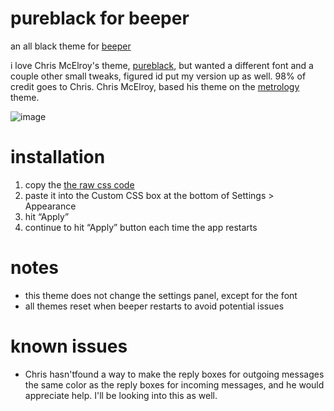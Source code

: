 # pureblack for beeper

an all black theme for [beeper](https://www.beeper.com/)

i love Chris McElroy's theme, [pureblack](https://github.com/Chris-McElroy/pureblack), but wanted a different font and a couple other small tweaks, figured id put my version up as well. 98% of credit goes to Chris.
Chris McElroy, based his theme on the [metrology](https://github.com/Madelena/Metrology-for-Beeper/tree/main) theme.

![image](na.png)

# installation
1. copy the [the raw css code](na.com)
2. paste it into the Custom CSS box at the bottom of Settings > Appearance
3. hit “Apply”
4. continue to hit “Apply” button each time the app restarts

# notes
- this theme does not change the settings panel, except for the font
- all themes reset when beeper restarts to avoid potential issues

# known issues
- Chris hasn'tfound a way to make the reply boxes for outgoing messages the same color as the reply boxes for incoming messages, and he would appreciate help. I'll be looking into this as well.
